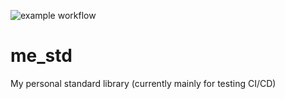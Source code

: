 ![example workflow](https://github.com/markuseggenbauer/me_std/actions/workflows/build/badge.svg)

# me_std
My personal standard library  (currently mainly for testing CI/CD)
